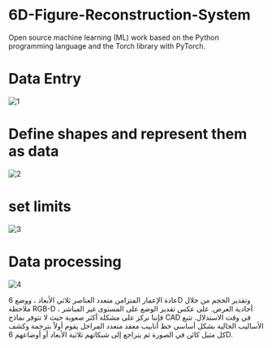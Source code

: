 # 6D-Figure-Reconstruction-System
Open source machine learning (ML) work based on the Python programming language and the Torch library with PyTorch.

# Data Entry
![1](https://user-images.githubusercontent.com/35774039/179402292-05ea9d08-d1d3-4dd1-b606-6daadad10a25.jpg)

# Define shapes and represent them as data
![2](https://user-images.githubusercontent.com/35774039/179402315-41c0e498-ed53-432a-abec-16f8cfb78fff.PNG)

# set limits
![3](https://user-images.githubusercontent.com/35774039/179402338-b65413c8-f22f-4dbd-a4b7-d2ce79514cee.PNG)

# Data processing
![4](https://user-images.githubusercontent.com/35774039/179402350-e426844b-67e2-4ee0-8761-a4488859611c.jpg)

عادة الإعمار المتزامن متعدد العناصر ثلاثي الأبعاد ، ووضع 6D وتقدير الحجم من خلال ملاحظة RGB-D أحادية العرض. على عكس تقدير الوضع على المستوى غير المباشر ، فإننا نركز على مشكلة أكثر صعوبة حيث لا تتوفر نماذج CAD في وقت الاستدلال. تتبع الأساليب الحالية بشكل أساسي خط أنابيب معقد متعدد المراحل يقوم أولاً بترجمة وكشف كل مثيل كائن في الصورة ثم يتراجع إلى شبكاتهم ثلاثية الأبعاد أو أوضاعهم 6D.



